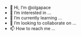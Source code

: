 - 👋 Hi, I’m @olgapace
- 👀 I’m interested in ...
- 🌱 I’m currently learning ...
- 💞️ I’m looking to collaborate on ...
- 📫 How to reach me ...

<!---
olgapace/olgapace is a ✨ special ✨ repository because its `README.md` (this file) appears on your GitHub profile.
You can click the Preview link to take a look at your changes.
--->
